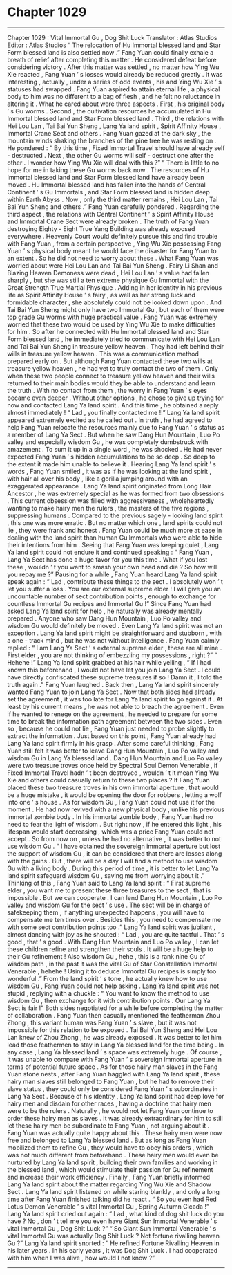
# Chapter 1029


---

Chapter 1029 : Vital Immortal Gu , Dog Shit Luck
Translator :
Atlas Studios
Editor :
Atlas Studios
“ The relocation of Hu Immortal blessed land and Star Form blessed land is also settled now .” Fang Yuan could finally exhale a breath of relief after completing this matter .
He considered defeat before considering victory . After this matter was settled , no matter how Ying Wu Xie reacted , Fang Yuan ’ s losses would already be reduced greatly .
It was interesting , actually , under a series of odd events , his and Ying Wu Xie ’ s statuses had swapped .
Fang Yuan aspired to attain eternal life , a physical body to him was no different to a bag of flesh , and he felt no reluctance in altering it . What he cared about were three aspects .
First , his original body ’ s Gu worms .
Second , the cultivation resources he accumulated in Hu Immortal blessed land and Star Form blessed land .
Third , the relations with Hei Lou Lan , Tai Bai Yun Sheng , Lang Ya land spirit , Spirit Affinity House , Immortal Crane Sect and others .
Fang Yuan gazed at the dark sky , the mountain winds shaking the branches of the pine tree he was resting on .
He pondered : “ By this time , Fixed Immortal Travel should have already self - destructed . Next , the other Gu worms will self - destruct one after the other . I wonder how Ying Wu Xie will deal with this ?”
“ There is little to no hope for me in taking these Gu worms back now . The resources of Hu Immortal blessed land and Star Form blessed land have already been moved . Hu Immortal blessed land has fallen into the hands of Central Continent ’ s Gu Immortals , and Star Form blessed land is hidden deep within Earth Abyss . Now , only the third matter remains , Hei Lou Lan , Tai Bai Yun Sheng and others .”
Fang Yuan carefully pondered .
Regarding the third aspect , the relations with Central Continent ’ s Spirit Affinity House and Immortal Crane Sect were already broken .
The truth of Fang Yuan destroying Eighty - Eight True Yang Building was already exposed everywhere . Heavenly Court would definitely pursue this and find trouble with Fang Yuan , from a certain perspective , Ying Wu Xie possessing Fang Yuan ’ s physical body meant he would face the disaster for Fang Yuan to an extent .
So he did not need to worry about these .
What Fang Yuan was worried about were Hei Lou Lan and Tai Bai Yun Sheng .
Fairy Li Shan and Blazing Heaven Demoness were dead , Hei Lou Lan ’ s value had fallen sharply , but she was still a ten extreme physique Gu Immortal with the Great Strength True Martial Physique . Adding in her identity in his previous life as Spirit Affinity House ’ s fairy , as well as her strong luck and formidable character , she absolutely could not be looked down upon .
And Tai Bai Yun Sheng might only have two Immortal Gu , but each of them were top grade Gu worms with huge practical value .
Fang Yuan was extremely worried that these two would be used by Ying Wu Xie to make difficulties for him .
So after he connected with Hu Immortal blessed land and Star Form blessed land , he immediately tried to communicate with Hei Lou Lan and Tai Bai Yun Sheng in treasure yellow heaven .
They had left behind their wills in treasure yellow heaven .
This was a communication method prepared early on .
But although Fang Yuan contacted these two wills at treasure yellow heaven , he had yet to truly contact the two of them .
Only when these two people connect to treasure yellow heaven and their wills returned to their main bodies would they be able to understand and learn the truth .
With no contact from them , the worry in Fang Yuan ’ s eyes became even deeper .
Without other options , he chose to give up trying for now and contacted Lang Ya land spirit .
And this time , he obtained a reply almost immediately !
“ Lad , you finally contacted me !!” Lang Ya land spirit appeared extremely excited as he called out .
In truth , he had agreed to help Fang Yuan relocate the resources mainly due to Fang Yuan ’ s status as a member of Lang Ya Sect .
But when he saw Dang Hun Mountain , Luo Po valley and especially wisdom Gu , he was completely dumbstruck with amazement .
To sum it up in a single word , he was shocked .
He had never expected Fang Yuan ’ s hidden accumulations to be so deep .
So deep to the extent it made him unable to believe it .
Hearing Lang Ya land spirit ’ s words , Fang Yuan smiled , it was as if he was looking at the land spirit , with hair all over his body , like a gorilla jumping around with an exaggerated appearance .
Lang Ya land spirit originated from Long Hair Ancestor , he was extremely special as he was formed from two obsessions .
This current obsession was filled with aggressiveness , wholeheartedly wanting to make hairy men the rulers , the masters of the five regions , suppressing humans .
Compared to the previous sagely - looking land spirit , this one was more erratic .
But no matter which one , land spirits could not lie , they were frank and honest . Fang Yuan could be much more at ease in dealing with the land spirit than human Gu Immortals who were able to hide their intentions from him .
Seeing that Fang Yuan was keeping quiet , Lang Ya land spirit could not endure it and continued speaking : “ Fang Yuan , Lang Ya Sect has done a huge favor for you this time . What if you lost these , wouldn ’ t you want to smash your own head and die ? So how will you repay me ?”
Pausing for a while , Fang Yuan heard Lang Ya land spirit speak again : “ Lad , contribute these things to the sect . I absolutely won ’ t let you suffer a loss . You are our external supreme elder ! I will give you an uncountable number of sect contribution points , enough to exchange for countless Immortal Gu recipes and Immortal Gu !”
Since Fang Yuan had asked Lang Ya land spirit for help , he naturally was already mentally prepared . Anyone who saw Dang Hun Mountain , Luo Po valley and wisdom Gu would definitely be moved . Even Lang Ya land spirit was not an exception .
Lang Ya land spirit might be straightforward and stubborn , with a one - track mind , but he was not without intelligence .
Fang Yuan calmly replied : “ I am Lang Ya Sect ’ s external supreme elder , these are all mine . First elder , you are not thinking of embezzling my possessions , right ?”
“ Hehehe !” Lang Ya land spirit grabbed at his hair while yelling , “ If I had known this beforehand , I would not have let you join Lang Ya Sect . I could have directly confiscated these supreme treasures if so ! Damn it , I told the truth again .”
Fang Yuan laughed .
Back then , Lang Ya land spirit sincerely wanted Fang Yuan to join Lang Ya Sect .
Now that both sides had already set the agreement , it was too late for Lang Ya land spirit to go against it . At least by his current means , he was not able to breach the agreement .
Even if he wanted to renege on the agreement , he needed to prepare for some time to break the information path agreement between the two sides .
Even so , because he could not lie , Fang Yuan just needed to probe slightly to extract the information .
Just based on this point , Fang Yuan already had Lang Ya land spirit firmly in his grasp .
After some careful thinking , Fang Yuan still felt it was better to leave Dang Hun Mountain , Luo Po valley and wisdom Gu in Lang Ya blessed land .
Dang Hun Mountain and Luo Po valley were two treasure troves once held by Spectral Soul Demon Venerable , if Fixed Immortal Travel hadn ’ t been destroyed , wouldn ’ t it mean Ying Wu Xie and others could casually return to these two places ?
If Fang Yuan placed these two treasure troves in his own immortal aperture , that would be a huge mistake , it would be opening the door for robbers , letting a wolf into one ’ s house .
As for wisdom Gu , Fang Yuan could not use it for the moment .
He had now revived with a new physical body , unlike his previous immortal zombie body .
In his immortal zombie body , Fang Yuan had no need to fear the light of wisdom . But right now , if he entered this light , his lifespan would start decreasing , which was a price Fang Yuan could not accept .
So from now on , unless he had no alternative , it was better to not use wisdom Gu .
“ I have obtained the sovereign immortal aperture but lost the support of wisdom Gu , it can be considered that there are losses along with the gains . But , there will be a day I will find a method to use wisdom Gu with a living body . During this period of time , it is better to let Lang Ya land spirit safeguard wisdom Gu , saving me from worrying about it .”
Thinking of this , Fang Yuan said to Lang Ya land spirit : “ First supreme elder , you want me to present these three treasures to the sect , that is impossible . But we can cooperate . I can lend Dang Hun Mountain , Luo Po valley and wisdom Gu for the sect ’ s use . The sect will be in charge of safekeeping them , if anything unexpected happens , you will have to compensate me ten times over . Besides this , you need to compensate me with some sect contribution points too .”
Lang Ya land spirit was jubilant , almost dancing with joy as he shouted : “ Lad , you are quite tactful . That ’ s good , that ’ s good . With Dang Hun Mountain and Luo Po valley , I can let these children refine and strengthen their souls . It will be a huge help to their Gu refinement ! Also wisdom Gu , hehe , this is a rank nine Gu of wisdom path , in the past it was the vital Gu of Star Constellation Immortal Venerable , hehehe ! Using it to deduce Immortal Gu recipes is simply too wonderful .”
From the land spirit ’ s tone , he actually knew how to use wisdom Gu , Fang Yuan could not help asking .
Lang Ya land spirit was not stupid , replying with a chuckle : “ You want to know the method to use wisdom Gu , then exchange for it with contribution points . Our Lang Ya Sect is fair !”
Both sides negotiated for a while before completing the matter of collaboration .
Fang Yuan then casually mentioned the featherman Zhou Zhong , this variant human was Fang Yuan ’ s slave , but it was not impossible for this relation to be exposed . Tai Bai Yun Sheng and Hei Lou Lan knew of Zhou Zhong , he was already exposed . It was better to let him lead those feathermen to stay in Lang Ya blessed land for the time being . In any case , Lang Ya blessed land ’ s space was extremely huge . Of course , it was unable to compare with Fang Yuan ’ s sovereign immortal aperture in terms of potential future space .
As for those hairy man slaves in the Fang Yuan stone nests , after Fang Yuan haggled with Lang Ya land spirit , these hairy man slaves still belonged to Fang Yuan , but he had to remove their slave status , they could only be considered Fang Yuan ’ s subordinates in Lang Ya Sect .
Because of his identity , Lang Ya land spirit had deep love for hairy men and disdain for other races , having a doctrine that hairy men were to be the rulers . Naturally , he would not let Fang Yuan continue to order these hairy men as slaves .
It was already extraordinary for him to still let these hairy men be subordinate to Fang Yuan , not arguing about it .
Fang Yuan was actually quite happy about this .
These hairy men were now free and belonged to Lang Ya blessed land . But as long as Fang Yuan mobilized them to refine Gu , they would have to obey his orders , which was not much different from beforehand .
These hairy men would even be nurtured by Lang Ya land spirit , building their own families and working in the blessed land , which would stimulate their passion for Gu refinement and increase their work efficiency .
Finally , Fang Yuan briefly informed Lang Ya land spirit about the matter regarding Ying Wu Xie and Shadow Sect .
Lang Ya land spirit listened on while staring blankly , and only a long time after Fang Yuan finished talking did he react .
“ So you even had Red Lotus Demon Venerable ’ s vital Immortal Gu , Spring Autumn Cicada !” Lang Ya land spirit cried out again : “ Lad , what kind of dog shit luck do you have ? No , don ’ t tell me you even have Giant Sun Immortal Venerable ’ s vital Immortal Gu , Dog Shit Luck ?”
“ So Giant Sun Immortal Venerable ’ s vital Immortal Gu was actually Dog Shit Luck ? Not fortune rivalling heaven Gu ?”
Lang Ya land spirit snorted : “ He refined Fortune Rivalling Heaven in his later years . In his early years , it was Dog Shit Luck . I had cooperated with him when I was alive , how would I not know ?”

---

